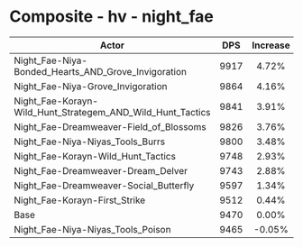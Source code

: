 # Composite - hv - night_fae
| Actor | DPS | Increase |
|---|:---:|:---:|
|Night_Fae-Niya-Bonded_Hearts_AND_Grove_Invigoration|9917|4.72%|
|Night_Fae-Niya-Grove_Invigoration|9864|4.16%|
|Night_Fae-Korayn-Wild_Hunt_Strategem_AND_Wild_Hunt_Tactics|9841|3.91%|
|Night_Fae-Dreamweaver-Field_of_Blossoms|9826|3.76%|
|Night_Fae-Niya-Niyas_Tools_Burrs|9800|3.48%|
|Night_Fae-Korayn-Wild_Hunt_Tactics|9748|2.93%|
|Night_Fae-Dreamweaver-Dream_Delver|9743|2.88%|
|Night_Fae-Dreamweaver-Social_Butterfly|9597|1.34%|
|Night_Fae-Korayn-First_Strike|9512|0.44%|
|Base|9470|0.00%|
|Night_Fae-Niya-Niyas_Tools_Poison|9465|-0.05%|
